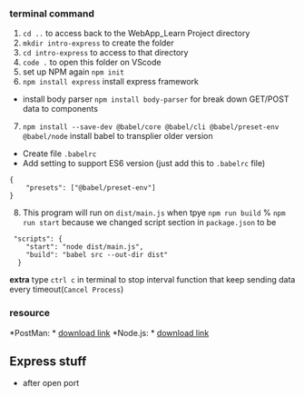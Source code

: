 ### terminal command
1. ``cd ..`` to access back to the WebApp_Learn Project directory
2. ``mkdir intro-express`` to create the folder
3. ``cd intro-express`` to access to that directory
4. ``code .`` to open this folder on VScode
5. set up NPM again ``npm init``
6. `npm install express` install express framework
- install body parser `npm install body-parser` for break down GET/POST data to components
7. `` npm install --save-dev @babel/core @babel/cli @babel/preset-env @babel/node `` install babel to transplier older version
- Create file `.babelrc`
- Add setting to support ES6 version (just add this to `.babelrc` file) 
```
{
    "presets": ["@babel/preset-env"]
}
```
8. This program will run on `dist/main.js` when tpye `npm run build` % `npm run start` because we changed script section in `package.json` to be
```
 "scripts": {
    "start": "node dist/main.js",
    "build": "babel src --out-dir dist"
  }
``` 
**extra** type `ctrl c` in terminal to stop interval function that keep sending data every timeout(`Cancel Process`)

### resource
*PostMan: * [download link](https://www.postman.com/downloads/)
*Node.js: * [download link](https://nodejs.org/en/download)

## Express stuff
- after open port

